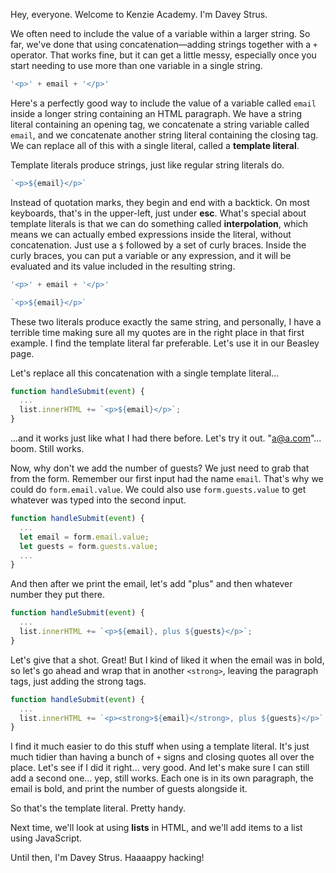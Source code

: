 Hey, everyone. Welcome to Kenzie Academy. I'm Davey Strus.

We often need to include the value of a variable within a larger string. So far, we've done that using concatenation&mdash;adding strings together with a `+` operator. That works fine, but it can get a little messy, especially once you start needing to use more than one variable in a single string.

```js
'<p>' + email + '</p>'
```

Here's a perfectly good way to include the value of a variable called `email` inside a longer string containing an HTML paragraph. We have a string literal containing an opening tag, we concatenate a string variable called `email`, and we concatenate another string literal containing the closing tag. We can replace all of this with a single literal, called a **template literal**.

Template literals produce strings, just like regular string literals do.

```js
`<p>${email}</p>`
```

Instead of quotation marks, they begin and end with a backtick. On most keyboards, that's in the upper-left, just under **esc**. What's special about template literals is that we can do something called **interpolation**, which means we can actually embed expressions inside the literal, without concatenation. Just use a `$` followed by a set of curly braces. Inside the curly braces, you can put a variable or any expression, and it will be evaluated and its value included in the resulting string.

```js
'<p>' + email + '</p>'

`<p>${email}</p>`
```

These two literals produce exactly the same string, and personally, I have a terrible time making sure all my quotes are in the right place in that first example. I find the template literal far preferable. Let's use it in our Beasley page.

Let's replace all this concatenation with a single template literal...

```js
function handleSubmit(event) {
  ...
  list.innerHTML += `<p>${email}</p>`;
}
```

...and it works just like what I had there before. Let's try it out. "a@a.com"... boom. Still works.

Now, why don't we add the number of guests? We just need to grab that from the form. Remember our first input had the name `email`. That's why we could do `form.email.value`. We could also use `form.guests.value` to get whatever was typed into the second input.

```js
function handleSubmit(event) {
  ...
  let email = form.email.value;
  let guests = form.guests.value;
  ...
}
```

And then after we print the email, let's add "plus" and then whatever number they put there.

```js
function handleSubmit(event) {
  ...
  list.innerHTML += `<p>${email}, plus ${guests}</p>`;
}
```

Let's give that a shot. Great! But I kind of liked it when the email was in bold, so let's go ahead and wrap that in another `<strong>`, leaving the paragraph tags, just adding the strong tags.

```js
function handleSubmit(event) {
  ...
  list.innerHTML += `<p><strong>${email}</strong>, plus ${guests}</p>`;
}
```

I find it much easier to do this stuff when using a template literal. It's just much tidier than having a bunch of `+` signs and closing quotes all over the place. Let's see if I did it right... very good. And let's make sure I can still add a second one... yep, still works. Each one is in its own paragraph, the email is bold, and print the number of guests alongside it.

So that's the template literal. Pretty handy.

Next time, we'll look at using **lists** in HTML, and we'll add items to a list using JavaScript.

Until then, I'm Davey Strus. Haaaappy hacking!
